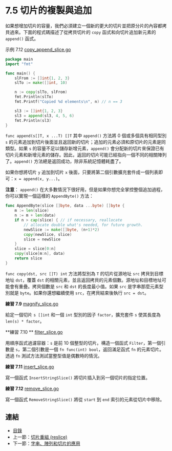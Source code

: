# 7.5 切片的複製與追加

如果想增加切片的容量，我們必須建立一個新的更大的切片並把原分片的內容都拷貝過來。下面的程式碼描述了從拷貝切片的 `copy` 函式和向切片追加新元素的 `append()` 函式。

示例 7.12 [copy_append_slice.go](examples/chapter_7/copy_append_slice.go)

```go
package main
import "fmt"

func main() {
	slFrom := []int{1, 2, 3}
	slTo := make([]int, 10)

	n := copy(slTo, slFrom)
	fmt.Println(slTo)
	fmt.Printf("Copied %d elements\n", n) // n == 3

	sl3 := []int{1, 2, 3}
	sl3 = append(sl3, 4, 5, 6)
	fmt.Println(sl3)
}
```

`func append(s[]T, x ...T) []T` 其中 `append()` 方法將 0 個或多個具有相同型別 `s` 的元素追加到切片後面並且返回新的切片；追加的元素必須和原切片的元素是同類型。如果 `s` 的容量不足以儲存新增元素，`append()` 會分配新的切片來保證已有切片元素和新增元素的儲存。因此，返回的切片可能已經指向一個不同的相關陣列了。`append()` 方法總是返回成功，除非系統記憶體耗盡了。

如果你想將切片 `y` 追加到切片 `x` 後面，只要將第二個引數擴充套件成一個列表即可：`x = append(x, y...)`。

**注意**： `append()` 在大多數情況下很好用，但是如果你想完全掌控整個追加過程，你可以實現一個這樣的 `AppendByte()` 方法：

```go
func AppendByte(slice []byte, data ...byte) []byte {
	m := len(slice)
	n := m + len(data)
	if n > cap(slice) { // if necessary, reallocate
		// allocate double what's needed, for future growth.
		newSlice := make([]byte, (n+1)*2)
		copy(newSlice, slice)
		slice = newSlice
	}
	slice = slice[0:n]
	copy(slice[m:n], data)
	return slice
}
```

`func copy(dst, src []T) int` 方法將型別為 `T` 的切片從源地址 `src` 拷貝到目標地址 `dst`，覆蓋 `dst` 的相關元素，並且返回拷貝的元素個數。源地址和目標地址可能會有重疊。拷貝個數是 `src` 和 `dst` 的長度最小值。如果 `src` 是字串那麼元素型別就是 `byte`。如果你還想繼續使用 `src`，在拷貝結束後執行 `src = dst`。

**練習 7.9** [magnify_slice.go](exercises/chapter_7/magnify_slice.go)

給定一個切片 `s []int` 和一個 `int` 型別的因子 `factor`，擴充套件 `s` 使其長度為 `len(s) * factor`。

**練習 7.10 ** [filter_slice.go](exercises/chapter_7/filter_slice.go)

用順序函式過濾容器：`s` 是前 10 個整型的切片。構造一個函式 `Filter`，第一個引數是 `s`，第二個引數是一個 `fn func(int) bool`，返回滿足函式 `fn` 的元素切片。透過 `fn` 測試方法測試當整型值是偶數時的情況。

**練習 7.11**  [insert_slice.go](exercises/chapter_7/insert_slice.go)

寫一個函式 `InsertStringSlice()` 將切片插入到另一個切片的指定位置。

**練習 7.12** [remove_slice.go](exercises/chapter_7/remove_slice.go)

寫一個函式 `RemoveStringSlice()` 將從 `start` 到 `end` 索引的元素從切片中移除。

## 連結

- [目錄](directory.md)
- 上一節：[切片重組 (reslice)](07.4.md)
- 下一節：[字串、陣列和切片的應用](07.6.md)
